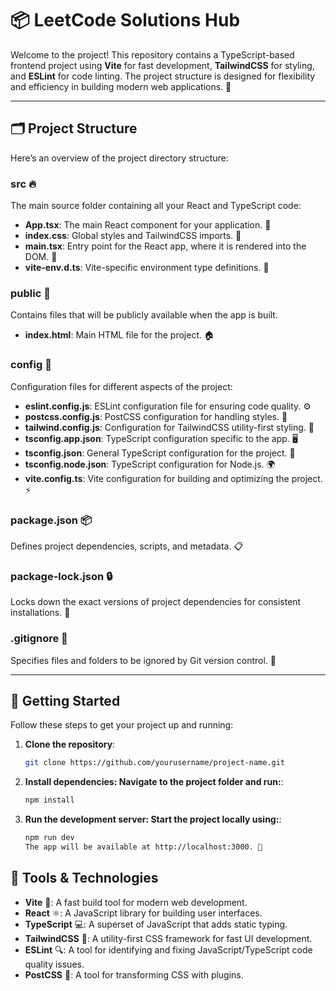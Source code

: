 # 📦 LeetCode Solutions Hub

Welcome to the project! This repository contains a TypeScript-based frontend project using **Vite** for fast development, **TailwindCSS** for styling, and **ESLint** for code linting. The project structure is designed for flexibility and efficiency in building modern web applications. 🎉

---

## 🗂️ Project Structure

Here’s an overview of the project directory structure:

### **src** 🔥
The main source folder containing all your React and TypeScript code:
- **App.tsx**: The main React component for your application. 🌱
- **index.css**: Global styles and TailwindCSS imports. 🎨
- **main.tsx**: Entry point for the React app, where it is rendered into the DOM. 🚀
- **vite-env.d.ts**: Vite-specific environment type definitions. 📄

### **public** 📂
Contains files that will be publicly available when the app is built.
- **index.html**: Main HTML file for the project. 🏠

### **config** 🔧
Configuration files for different aspects of the project:
- **eslint.config.js**: ESLint configuration file for ensuring code quality. ⚙️
- **postcss.config.js**: PostCSS configuration for handling styles. 🧶
- **tailwind.config.js**: Configuration for TailwindCSS utility-first styling. 💅
- **tsconfig.app.json**: TypeScript configuration specific to the app. 🖥️
- **tsconfig.json**: General TypeScript configuration for the project. 📑
- **tsconfig.node.json**: TypeScript configuration for Node.js. 🌍
- **vite.config.ts**: Vite configuration for building and optimizing the project. ⚡

### **package.json** 📦
Defines project dependencies, scripts, and metadata. 📋

### **package-lock.json** 🔒
Locks down the exact versions of project dependencies for consistent installations. 🔑

### **.gitignore** 🔐
Specifies files and folders to be ignored by Git version control. 🚫

---

## 🚀 Getting Started

Follow these steps to get your project up and running:

1. **Clone the repository**:
   ```bash
   git clone https://github.com/yourusername/project-name.git
2. **Install dependencies: Navigate to the project folder and run:**:
   ```bash
   npm install
3. **Run the development server: Start the project locally using:**:
   ```bash
   npm run dev
   The app will be available at http://localhost:3000. 🎉

## 🧰 Tools & Technologies

- **Vite** 🚀: A fast build tool for modern web development.
- **React** ⚛️: A JavaScript library for building user interfaces.
- **TypeScript** 💻: A superset of JavaScript that adds static typing.
- **TailwindCSS** 🌈: A utility-first CSS framework for fast UI development.
- **ESLint** 🔍: A tool for identifying and fixing JavaScript/TypeScript code quality issues.
- **PostCSS** 🎨: A tool for transforming CSS with plugins.
